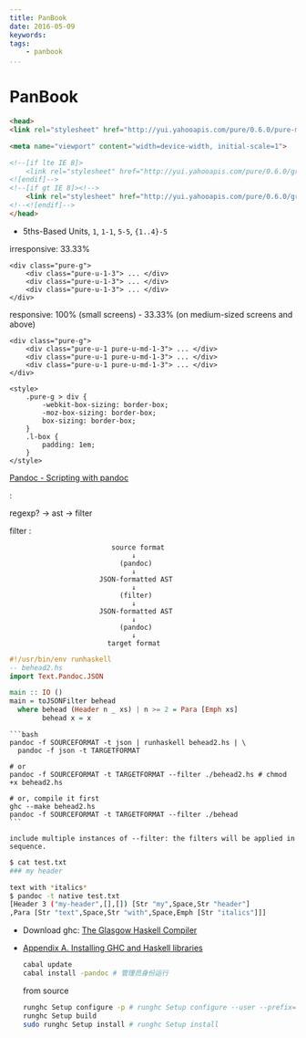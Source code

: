 ```yaml
---
title: PanBook
date: 2016-05-09
keywords:
tags:
    - panbook
...
```


PanBook
=======

```html
<head>
<link rel="stylesheet" href="http://yui.yahooapis.com/pure/0.6.0/pure-min.css">

<meta name="viewport" content="width=device-width, initial-scale=1">

<!--[if lte IE 8]>
    <link rel="stylesheet" href="http://yui.yahooapis.com/pure/0.6.0/grids-responsive-old-ie-min.css">
<![endif]-->
<!--[if gt IE 8]><!-->
    <link rel="stylesheet" href="http://yui.yahooapis.com/pure/0.6.0/grids-responsive-min.css">
<!--<![endif]-->
</head>
```

- 5ths-Based Units, `1`, `1-1`, `5-5`, `{1..4}-5`

irresponsive: 33.33%

```
<div class="pure-g">
    <div class="pure-u-1-3"> ... </div>
    <div class="pure-u-1-3"> ... </div>
    <div class="pure-u-1-3"> ... </div>
</div>
```

responsive: 100% (small screens) - 33.33% (on medium-sized screens and above)

```
<div class="pure-g">
    <div class="pure-u-1 pure-u-md-1-3"> ... </div>
    <div class="pure-u-1 pure-u-md-1-3"> ... </div>
    <div class="pure-u-1 pure-u-md-1-3"> ... </div>
</div>
```

```
<style>
    .pure-g > div {
        -webkit-box-sizing: border-box;
        -moz-box-sizing: border-box;
        box-sizing: border-box;
    }
    .l-box {
        padding: 1em;
    }
</style>
```

[Pandoc - Scripting with pandoc](http://pandoc.org/scripting.html)

:

regexp? -> ast -> filter

filter
:

```tzx-bigquote
                         source format
                              ↓
                           (pandoc)
                              ↓
                      JSON-formatted AST
                              ↓
                           (filter)
                              ↓
                      JSON-formatted AST
                              ↓
                           (pandoc)
                              ↓
                        target format
```

```haskell
#!/usr/bin/env runhaskell
-- behead2.hs
import Text.Pandoc.JSON

main :: IO ()
main = toJSONFilter behead
  where behead (Header n _ xs) | n >= 2 = Para [Emph xs]
        behead x = x
```


    ```bash
    pandoc -f SOURCEFORMAT -t json | runhaskell behead2.hs | \
      pandoc -f json -t TARGETFORMAT

    # or
    pandoc -f SOURCEFORMAT -t TARGETFORMAT --filter ./behead2.hs # chmod +x behead2.hs

    # or, compile it first
    ghc --make behead2.hs
    pandoc -f SOURCEFORMAT -t TARGETFORMAT --filter ./behead
    ```

    include multiple instances of --filter: the filters will be applied in
    sequence.

```bash
$ cat test.txt
### my header

text with *italics*
$ pandoc -t native test.txt
[Header 3 ("my-header",[],[]) [Str "my",Space,Str "header"]
,Para [Str "text",Space,Str "with",Space,Emph [Str "italics"]]]
```

-   Download ghc: [The Glasgow Haskell Compiler](https://www.haskell.org/ghc/)
-   [Appendix A. Installing GHC and Haskell libraries](http://book.realworldhaskell.org/read/installing-ghc-and-haskell-libraries.html)

    ```bash
    cabal update
    cabal install -pandoc # 管理员身份运行
    ```

    from source

    ```bash
    runghc Setup configure -p # runghc Setup configure --user --prefix=$HOME -p
    runghc Setup build
    sudo runghc Setup install # runghc Setup install
    ```

